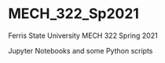# MECH_322_Sp2021
 Ferris State University MECH 322 Spring 2021

Jupyter Notebooks and some Python scripts